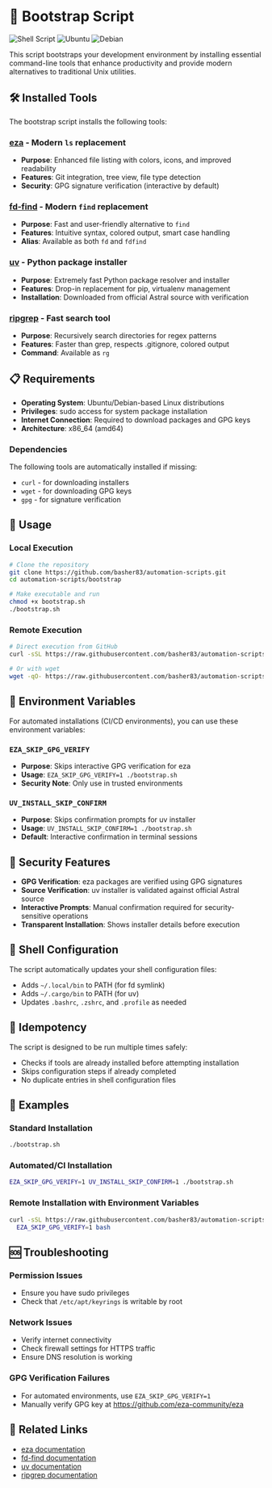 # 🚀 Bootstrap Script

![Shell Script](https://img.shields.io/badge/shell_script-%23121011.svg?style=flat&logo=gnu-bash&logoColor=white)
![Ubuntu](https://img.shields.io/badge/Ubuntu-E95420?style=flat&logo=ubuntu&logoColor=white)
![Debian](https://img.shields.io/badge/Debian-D70A53?style=flat&logo=debian&logoColor=white)

This script bootstraps your development environment by installing essential command-line tools that enhance productivity and provide modern alternatives to traditional Unix utilities.

## 🛠️ Installed Tools

The bootstrap script installs the following tools:

### [eza](https://github.com/eza-community/eza) - Modern `ls` replacement
- **Purpose**: Enhanced file listing with colors, icons, and improved readability
- **Features**: Git integration, tree view, file type detection
- **Security**: GPG signature verification (interactive by default)

### [fd-find](https://github.com/sharkdp/fd) - Modern `find` replacement  
- **Purpose**: Fast and user-friendly alternative to `find`
- **Features**: Intuitive syntax, colored output, smart case handling
- **Alias**: Available as both `fd` and `fdfind`

### [uv](https://github.com/astral-sh/uv) - Python package installer
- **Purpose**: Extremely fast Python package resolver and installer
- **Features**: Drop-in replacement for pip, virtualenv management
- **Installation**: Downloaded from official Astral source with verification

### [ripgrep](https://github.com/BurntSushi/ripgrep) - Fast search tool
- **Purpose**: Recursively search directories for regex patterns
- **Features**: Faster than grep, respects .gitignore, colored output
- **Command**: Available as `rg`

## 📋 Requirements

- **Operating System**: Ubuntu/Debian-based Linux distributions
- **Privileges**: sudo access for system package installation
- **Internet Connection**: Required to download packages and GPG keys
- **Architecture**: x86_64 (amd64)

### Dependencies
The following tools are automatically installed if missing:
- `curl` - for downloading installers
- `wget` - for downloading GPG keys  
- `gpg` - for signature verification

## 🚀 Usage

### Local Execution
```bash
# Clone the repository
git clone https://github.com/basher83/automation-scripts.git
cd automation-scripts/bootstrap

# Make executable and run
chmod +x bootstrap.sh
./bootstrap.sh
```

### Remote Execution
```bash
# Direct execution from GitHub
curl -sSL https://raw.githubusercontent.com/basher83/automation-scripts/main/bootstrap/bootstrap.sh | bash

# Or with wget
wget -qO- https://raw.githubusercontent.com/basher83/automation-scripts/main/bootstrap/bootstrap.sh | bash
```

## 🔧 Environment Variables

For automated installations (CI/CD environments), you can use these environment variables:

### `EZA_SKIP_GPG_VERIFY`
- **Purpose**: Skips interactive GPG verification for eza
- **Usage**: `EZA_SKIP_GPG_VERIFY=1 ./bootstrap.sh`
- **Security Note**: Only use in trusted environments

### `UV_INSTALL_SKIP_CONFIRM`  
- **Purpose**: Skips confirmation prompts for uv installer
- **Usage**: `UV_INSTALL_SKIP_CONFIRM=1 ./bootstrap.sh`
- **Default**: Interactive confirmation in terminal sessions

## 🔐 Security Features

- **GPG Verification**: eza packages are verified using GPG signatures
- **Source Verification**: uv installer is validated against official Astral source
- **Interactive Prompts**: Manual confirmation required for security-sensitive operations
- **Transparent Installation**: Shows installer details before execution

## 📝 Shell Configuration

The script automatically updates your shell configuration files:

- Adds `~/.local/bin` to PATH (for fd symlink)
- Adds `~/.cargo/bin` to PATH (for uv)
- Updates `.bashrc`, `.zshrc`, and `.profile` as needed

## 🔄 Idempotency

The script is designed to be run multiple times safely:
- Checks if tools are already installed before attempting installation
- Skips configuration steps if already completed
- No duplicate entries in shell configuration files

## 📖 Examples

### Standard Installation
```bash
./bootstrap.sh
```

### Automated/CI Installation
```bash
EZA_SKIP_GPG_VERIFY=1 UV_INSTALL_SKIP_CONFIRM=1 ./bootstrap.sh
```

### Remote Installation with Environment Variables
```bash
curl -sSL https://raw.githubusercontent.com/basher83/automation-scripts/main/bootstrap/bootstrap.sh | \
  EZA_SKIP_GPG_VERIFY=1 bash
```

## 🆘 Troubleshooting

### Permission Issues
- Ensure you have sudo privileges
- Check that `/etc/apt/keyrings` is writable by root

### Network Issues  
- Verify internet connectivity
- Check firewall settings for HTTPS traffic
- Ensure DNS resolution is working

### GPG Verification Failures
- For automated environments, use `EZA_SKIP_GPG_VERIFY=1`
- Manually verify GPG key at https://github.com/eza-community/eza

## 🔗 Related Links

- [eza documentation](https://github.com/eza-community/eza)
- [fd-find documentation](https://github.com/sharkdp/fd)
- [uv documentation](https://github.com/astral-sh/uv)
- [ripgrep documentation](https://github.com/BurntSushi/ripgrep)